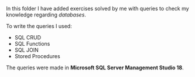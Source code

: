 In this folder I have added exercises solved by me with queries to check my knowledge regarding *databases*.

To write the queries I used:
- SQL CRUD
- SQL Functions
- SQL JOIN
- Stored Procedures

The queries were made in **Microsoft SQL Server Management Studio 18**.
